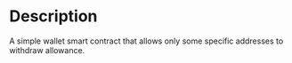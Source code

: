 # Description
A simple wallet smart contract that allows only some specific addresses to withdraw allowance.
